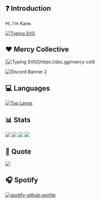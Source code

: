 ## ❓ Introduction

Hi, I'm Kane.

[![Typing SVG](https://readme-typing-svg.herokuapp.com?duration=7000&lines=FiveM+Developer)](https://git.io/typing-svg)

## ❤️ Mercy Collective

[![Typing SVG](https://readme-typing-svg.herokuapp.com?duration=3000&color=78CEF7&multiline=true&width=650&height=110&lines=I+founded+Mercy+Collective+with+%40RazerFiveM.;Together+we+offer+script+support+and+scripts+for+FiveM.;Do+you+need+support%3F+Do+not+hesitate+and+join+our+Discord.;)](https://dsc.gg/mercy-coll)

![Discord Banner 2](https://discordapp.com/api/guilds/878379225357369404/widget.png?style=banner2)

## 💻 Languages
[![Top Langs](https://github-readme-stats.vercel.app/api/top-langs/?username=AwayFromKane&layout=compact)](https://github.com/AwayFromKane)

## 📊 Stats

![](https://img.shields.io/github/followers/awayfromkane?style=for-the-badge)
![](https://komarev.com/ghpvc/?username=awayfromkane&color=blue&style=for-the-badge)
![](https://img.shields.io/youtube/channel/subscribers/UCaE1me_eiSmYH_A7HHJraVA?style=for-the-badge)
![](https://img.shields.io/youtube/channel/views/UCaE1me_eiSmYH_A7HHJraVA?style=for-the-badge)

## 📃 Quote

<p align="left">
  <img src="https://quotes-github-readme.vercel.app/api?type=horizontal&theme=light)]"  
</p>

## 🎧 Spotify
[![spotify-github-profile](https://spotify-github-profile.vercel.app/api/view?uid=31am2lthekdqoa4m4yzlzztr75yu&cover_image=true&theme=novatorem )]([Profile](https://open.spotify.com/user/31am2lthekdqoa4m4yzlzztr75yu))
